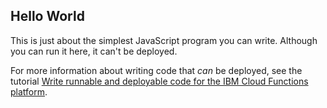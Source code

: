 ## Hello World

This is just about the simplest JavaScript program you can write. Although you can run it here, it can't be deployed. 

For more information about writing code that _can_ be deployed, see the tutorial [Write runnable and deployable code for the IBM Cloud Functions platform](https://www.ibm.com/developerworks/library/wa-write-deployable-code-for-openwhisk/index.html). 

